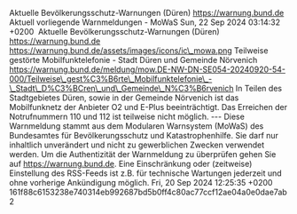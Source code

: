 Aktuelle Bevölkerungsschutz-Warnungen (Düren) https://warnung.bund.de Aktuell vorliegende Warnmeldungen - MoWaS Sun, 22 Sep 2024 03:14:32 +0200 ![]() Aktuelle Bevölkerungsschutz-Warnungen (Düren) https://warnung.bund.de https://warnung.bund.de/assets/images/icons/ic\_mowa.png Teilweise gestörte Mobilfunktelefonie - Stadt Düren und Gemeinde Nörvenich https://warnung.bund.de/meldung/mow.DE-NW-DN-SE054-20240920-54-000/Teilweise\_gest%C3%B6rte\_Mobilfunktelefonie\_-\_Stadt\_D%C3%BCren\_und\_Gemeinde\_N%C3%B6rvenich In Teilen des Stadtgebietes Düren, sowie in der Gemeinde Nörvenich ist das Mobilfunknetz der Anbieter O2 und E-Plus beeinträchtigt. Das Erreichen der Notrufnummern 110 und 112 ist teilweise nicht möglich. ---
Diese Warnmeldung stammt aus dem Modularen Warnsystem (MoWaS) des Bundesamtes für Bevölkerungsschutz und Katastrophenhilfe.
Sie darf nur inhaltlich unverändert und nicht zu gewerblichen Zwecken verwendet werden.
Um die Authentizität der Warnmeldung zu überprüfen gehen Sie auf https://warnung.bund.de.
Eine Einschränkung oder (zeitweise) Einstellung des RSS-Feeds ist z.B. für technische Wartungen jederzeit und ohne vorherige Ankündigung möglich. Fri, 20 Sep 2024 12:25:35 +0200 161f88c6153238e740314eb992687bd5b0ff4c80ac77ccf12ae04a0e0dae7ab2
